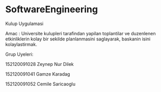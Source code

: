SoftwareEngineering
===================
Kulup Uygulamasi

Amac : Universite kulupleri tarafindan yapilan toplantilar ve duzenlenen etkinliklerin kolay bir sekilde 
planlanmasini saglayarak, baskanin isini kolaylastirmak.

Grup Uyeleri:

152120091028 Zeynep Nur Dilek

152120091041 Gamze Karadag

152120091052 Cemile Saricaoglu
